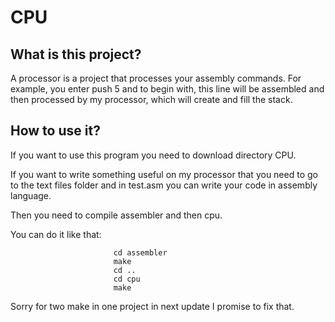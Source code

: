# CPU

## What is this project?

A processor is a project that processes your assembly commands. For example, you enter push 5 and to begin with, this line will be assembled and then processed by my processor, which will create and fill the stack.

## How to use it?

If you want to use this program you need to download directory CPU.

If you want to write something useful on my processor that you need to go to the text files folder and in test.asm you can write your code in assembly language.

Then you need to compile assembler and then cpu. 

You can do it like that: 
                          
                           cd assembler
                           make
                           cd ..
                           cd cpu   
                           make
Sorry for two make in one project in next update I promise to fix that.


